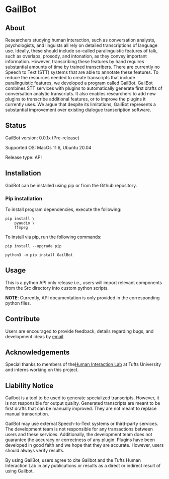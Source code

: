 # GailBot

## About

Researchers studying human interaction, such as conversation analysts, psychologists, and linguists all rely on detailed transcriptions of language use. Ideally, these should include so-called paralinguistic features of talk, such as overlaps, prosody, and intonation, as they convey important information. However, transcribing these features by hand requires substantial amounts of time by trained transcribers. There are currently no Speech to Text (STT) systems that are able to annotate these features. To reduce the resources needed to create transcripts that include paralinguistic features, we developed a program called GailBot. GailBot combines STT services with plugins to automatically generate first drafts of conversation analytic transcripts. It also enables researchers to add new plugins to transcribe additional features, or to improve the plugins it currently uses. We argue that despite its limitations, GailBot represents a substantial improvement over existing dialogue transcription software.

## Status

GailBot version: 0.0.1x (Pre-release)

Supported OS: MacOs 11.6, Ubuntu 20.04

Release type: API

## Installation

GailBot can be installed using pip or from the Github repository.

### Pip installation

To install program dependencies, execute the following:

```
pip install \
    pyaudio \
    ffmpeg
```

To install via pip, run the following commands:

```
pip install --upgrade pip

python3 -m pip install GailBot
```

## Usage

This is a python API only release i.e., users will import relevant components from the Src directory into custom python scripts.

**NOTE**: Currently, API documentation is only provided in the corresponding python files.

## Contribute

Users are encouraged to provide feedback, details regarding bugs, and development ideas by [email](mailto:hilab-dev@elist.tufts.edu).

## Acknowledgements

Special thanks to members of the[Human Interaction Lab](https://sites.tufts.edu/hilab/) at Tufts University and interns working on this project.

## Liability Notice

Gailbot is a tool to be used to generate specialized transcripts. However, it
is not responsible for output quality. Generated transcripts are meant to
be first drafts that can be manually improved. They are not meant to replace
manual transcription.

GailBot may use external Speech-to-Text systems or third-party services. The
development team is not responsible for any transactions between users and these
services. Additionally, the development team does not guarantee the accuracy or correctness of any plugin. Plugins have been developed in good faith and we hope
that they are accurate. However, users should always verify results.

By using GailBot, users agree to cite Gailbot and the Tufts Human Interaction Lab
in any publications or results as a direct or indirect result of using Gailbot.
